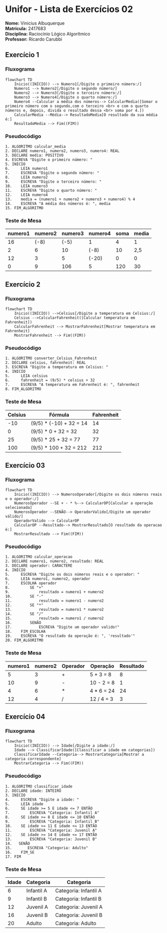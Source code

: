 # Unifor - Lista de Exercícios 02
 **Nome:** Vinicius Albuquerque <br>
 **Matrícula:** 2417683 <br>
 **Disciplina:** Raciocínio Lógico Algorítmico <br>
 **Professor:** Ricardo Carubbi <br>

## Exercício 1 
### Fluxograma
```mermaid
flowchart TD
    Inicio((INÍCIO)) --> Numero1[/Digite o primeiro número:/]
    Numero1 --> Numero2[/Digite o segundo número/]
    Numero2 --> Numero3[/Digite o terceiro número:/]
    Numero3 --> Numero4[/Digite o quarto número:/]
    Numero4 --Calcular a média dos números--> CalcularMedia([Somar o primeiro número com o segundo,com o terceiro <br> e com o quarto números e, depois, divida o resultado dessa <br> soma por 4.])
    CalcularMedia --Média--> ResultadoMedia[O resultado da sua média é:]
    ResultadoMedia --> Fim((FIM))
```
### Pseudocódigo
```
1. ALGORITMO calcular_media
2. DECLARE numero1, numero2, numero3, numero4: REAL
3. DECLARE media: POSITIVO
4. ESCREVA "Digite o primeiro número: "
5. INICIO
6.     LEIA numero1
7.     ESCREVA "Digite o segundo número: "
8.     LEIA numero2
9.     ESCREVA "Digite o terceiro número: "
10.    LEIA numero3
11.    ESCREVA "Digite o quarto número: "
12.    LEIA numero4
13.    media = (numero1 + numero2 + numero3 + numero4) % 4
14.    ESCREVA "A média dos números é: ", media
15. FIM_ALGORITMO
```
### Teste de Mesa
| numero1 | numero2 | numero3 | numero4 | soma | media |
| -- | -- | -- | -- | -- | -- |
| 16 | (-8) | (-5) | 1 | 4 | 1 |
| 2 | 6 | 10 | (-8) | 10 | 2,5 |
| 12 | 3 | 5 | (-20) | 0 | 0|
| 0 | 9 | 106 | 5 | 120 | 30|


## Exercício 2
### Fluxograma
```mermaid
flowchart TD
    Inicio((INÍCIO)) -->Celsius[/Digite a temperatura em Celsius:/]
    Celsius -->CalcularFahrenheit([Calcular temperatura em Fahrenheit])
    CalcularFahrenheit --> MostrarFahrenheit[Mostrar temperatura em Fahrenheit]
    MostrarFahrenheit --> Fim((FIM))
```
### Pseudocódigo
```
1. ALGORITMO converter_Celsius_Fahrenheit
2. DECLARE celsius, fahrenheit: REAL
3. ESCREVA "Digite a temperatura em Celsius: "
4. INICIO
5.     LEIA celsius
6.     fahrenheit = (9/5) * celsius + 32
7.     ESCREVA "A temperatura em Fahrenheit é: ", fahrenheit
8. FIM_ALGORITMO
```
### Teste de Mesa
| Celsius | Fórmula                     | Fahrenheit |
| ------- | --------------------------- | -- |
| -10     | (9/5) * (-10) + 32 = 14     | 14 |
| 0       | (9/5) * 0 + 32 = 32         | 32 |
| 25      | (9/5) * 25 + 32 = 77        | 77 |
| 100     | (9/5) * 100 + 32 = 212      | 212|


## Exercício 03
### Fluxograma
```mermaid
flowchart TD
    Inicio((INÍCIO)) --> NumerosOperador[/Digite os dois números reais e o operador:/]
    NumerosOperador --SE + - * %--> CalcularOP[Calcular a operação selecionada]
    NumerosOperador --SENÃO--> OperadorValido[/Digite um operador válido/]
    OperadorValido --> CalcularOP
    CalcularOP --Resultado--> MostrarResultado[O resultado da operacao é:]
    MostrarResultado --> Fim((FIM))
```
### Pseudocódigo
```
1. ALGORITMO calcular_operacao
2. DECLARE numero1, numero2, resultado: REAL
3. DECLARE operador: CARACTERE
4. INICIO
5.     ESCREVA "Digite os dois números reais e o operador: "
6.     LEIA numero1, numero2, operador
7.     ESCOLHA operador
8.         SE "+"
9.             resultado = numero1 + numero2
10.        SE "-"
11.            resultado = numero1 - numero2
12.        SE "*"
13.            resultado = numero1 * numero2
14.        SE "/"
15.            resultado = numero1 / numero2
16.        SENÃO
17.            ESCREVA "Digite um operador valido!"
18.    FIM_ESCOLHA
19.    ESCREVA "O resultado da operação é: ", 'resultado'"
20. FIM_ALGORITMO

```
### Teste de Mesa
| numero1 | numero2  | Operador | Operação   | Resultado        |
| -- | -- | -------- | ---------------------| ----------------- |
| 5  | 3  | +        | 5 + 3 = 8            | 8                 |
| 10 | 9  | -        | 10 - 2 = 8           | 1                 |
| 4  | 6  | *        | 4 * 6 = 24           | 24                |
| 12 | 4  | /        | 12 / 4 = 3           | 3                 |


## Exercício 04
### Fluxograma
```mermaid
flowchart TD
    Inicio((INÍCIO)) --> Idade[/Digite a idade:/]
    Idade --> ClassificarIdade([Classificar a idade em categorias])
    ClassificarIdade --Categoria--> MostrarCategoria[Mostrar a categoria correspondente]
    MostrarCategoria --> Fim((FIM))
```
### Pseudocódigo
```
1. ALGORITMO classificar_idade
2. DECLARE idade: INTEIRO
3. INICIO
4.     ESCREVA "Digite a idade: "
5.     LEIA idade
6.     SE idade >= 5 E idade <= 7 ENTÃO
7.         ESCREVA "Categoria: Infantil A"
8.     SE idade >= 8 E idade <= 10 ENTÃO
9.         ESCREVA "Categoria: Infantil B"
10.    SE idade >= 11 E idade <= 13 ENTÃO
11.        ESCREVA "Categoria: Juvenil A"
12.    SE idade >= 14 E idade <= 17 ENTÃO
13.        ESCREVA "Categoria: Juvenil B"
14.   SENÃO
15.       ESCREVA "Categoria: Adulto"
16.    FIM_SE
17. FIM

```
### Teste de Mesa
| Idade | Categoria     | Categoria             |
| ----- | ------------- | --------------------- |
| 6     | Infantil A    | Categoria: Infantil A |
| 9     | Infantil B    | Categoria: Infantil B |
| 12    | Juvenil A     | Categoria: Juvenil A  |
| 16    | Juvenil B     | Categoria: Juvenil B  |
| 20    | Adulto        | Categoria: Adulto     |


